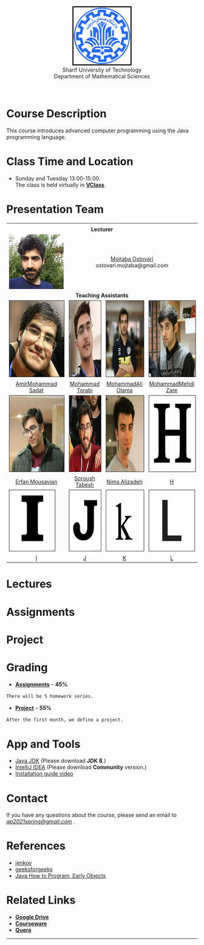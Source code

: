 <center><img src=".\Images\SharifUT.png" alt="" border='3' height='150' width='150' /></center>
<center> Sharif University of Technology <br> Department of Mathematical Sciences </center>
<br>
<br>

# Course Description

This course introduces advanced computer programming using the Java programming language. 


# Class Time and Location
* Sunday and Tuesday 13:00-15:00.
<br>The class is held virtually in [**VClass**](https://vc.sharif.edu/ch/ostovari.mojtaba).

# Presentation Team
<table>
  <tr>
    <td colspan="5"><center><span style="font-weight:bold"></span></center></td>
  </tr>
  <tr>
    <td colspan="5"><center><span style="font-weight:bold">Lecturer</span></center></td>
  </tr>
  <tr>
    <td colspan="1"><center><img src=".\Images\S.jpg" alt=""  style="height:70%;" /></center></td>
    <td colspan="4"><center><a href="MAILTO:ostovari.mojtaba@gmail.com">Mojtaba Ostovari</a><br>ostovari.mojtaba@gmail.com</center></td>
  </tr>
  <tr>
    <td colspan="5"><center><span style="font-weight:bold">Teaching Assistants</span></center></td>
  </tr>
  <tr>
    <td><center><img src=".\Images\AmirMohammadSadat.jpg" alt="" border='1' height='200' width='200' /></center></td>
    <td><center><img src=".\Images\MohammadTorabi.jpg" alt="" border='1' height='200' width='200' /></center></td>
    <td><center><img src=".\Images\MohammadAliOlama.jpg" alt="" border='1' height='200' width='200' /></center></td>
    <td><center><img src=".\Images\MohammadMehdiZare.jpg" alt="" border='1' height='200' width='200' /></center></td>
  </tr>
  <tr>
  </tr>
   <tr>
    <td><center><a href="MAILTO:sam.sadat.shokouhi@gmail.com">AmirMohammad Sadat</a></center></td>
    <td><center><a href="MAILTO:muht2035@gmail.com">Mohammad Torabi</a></center></td>
    <td><center><a href="MAILTO:rastegar123456789@gmail.com">MohammadAli Olama</a></center></td>
    <td><center><a href="MAILTO:zaremohammadmehdi2001@gmail.com">MohammadMehdi Zare</a></center></td>
  </tr>
  <tr>
    <td><center><img src=".\Images\ErfanMousavian.jpg" alt="" border='1' height='200' width='200' /></center></td>
    <td><center><img src=".\Images\SoroushTabesh.jpg" alt="" border='1' height='200' width='200' /></center></td>
    <td><center><img src=".\Images\NimaAlizadeh.jpg" alt="" border='1' height='200' width='200' /></center></td>
    <td><img src=".\Images\H.png" alt="" border='1' height='200' width='200' /></td>
  </tr>
  <tr>
  </tr>
   <tr>
    <td><center><a href="MAILTO:erfan_mousavian1380@yahoo.com">Erfan Mousavian</a></center></td>
    <td><center><a href="">Soroush Tabesh</a></center></td>
    <td><center><a href="">Nima Alizadeh</a></center></td>
    <td><center><a href="">H</a></center></td>
  </tr>
  <tr>
    <td><img src=".\Images\I.png" alt="" border='1' height='160' width='120' /></td>
    <td><img src=".\Images\J.png" alt="" border='1' height='160' width='120' /></td>
    <td><img src=".\Images\K.png" alt="" border='1' height='160' width='120' /></td>
    <td><img src=".\Images\L.png" alt="" border='1' height='160' width='120' /></td>
  </tr>
  <tr>
  </tr>
   <tr>
    <td><center><a href="">I</a></center></td>
    <td><center><a href="">J</a></center></td>
    <td><center><a href="">K</a></center></td>
    <td><center><a href="">L</a></center></td>
  </tr>
</table>

# Lectures


# Assignments


# Project


# Grading

* [**Assignments**](#assignments) – <b>45%</b>
```markdown
There will be 5 homework series.
```
* [**Project**](#project) – <b>55%</b>
```markdown
After the first month, we define a project.
```


# App and Tools
* <a href="https://www.yasdl.com/27738/%d8%af%d8%a7%d9%86%d9%84%d9%88%d8%af-java-jdk.html">Java JDK</a> (Please download <b>JDK 8</b>.)
* <a href="https://www.jetbrains.com/idea/download/">IntelliJ IDEA</a> (Please download <b>Community</b> version.)
* <a href="http://cw.sharif.edu/pluginfile.php/212768/mod_folder/content/0/%D9%86%D8%B5%D8%A8_%D9%88_%D8%B1%D8%A7%D9%87_%D8%A7%D9%86%D8%AF%D8%A7%D8%B2%DB%8C_%D8%AC%D8%A7%D9%88%D8%A7_%D9%88_%D8%A7%DB%8C%D9%86%D8%AA%D9%84%DB%8C%D8%AC_%D9%88_%D8%A7%D9%BE%D9%84%D9%88%D8%AF_%D9%81%D8%A7%DB%8C%D9%84_%D8%B1%D9%88%DB%8C_%DA%A9%D9%88%D8%A6%D8%B1%D8%A7.mp4?forcedownload=1">Installation guide video</a>

# Contact

If you have any questions about the course, please send an email to <i>ap2021spring@gmail.com</i> .

# References
* <a href="http://tutorials.jenkov.com/">jenkov</a>
* <a href="https://www.geeksforgeeks.org/java/">geeksforgeeks</a>
* <a href="https://www.amazon.com/Java-Program-Early-Objects-Deitel/dp/0134743350">Java How to Program, Early Objects</a>



# Related Links

* [**Google Drive**]()
* [**Courseware**](https://cw.sharif.edu/)
* [**Quera**](https://quera.ir/)



---
